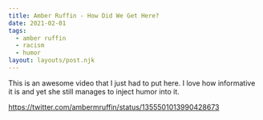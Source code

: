 ```yaml
---
title: Amber Ruffin - How Did We Get Here?
date: 2021-02-01
tags:
  - amber ruffin
  - racism
  - humor
layout: layouts/post.njk
---
```


This is an awesome video that I just had to put here. I love how informative it is and yet she still manages to inject humor into it.

https://twitter.com/ambermruffin/status/1355501013990428673
